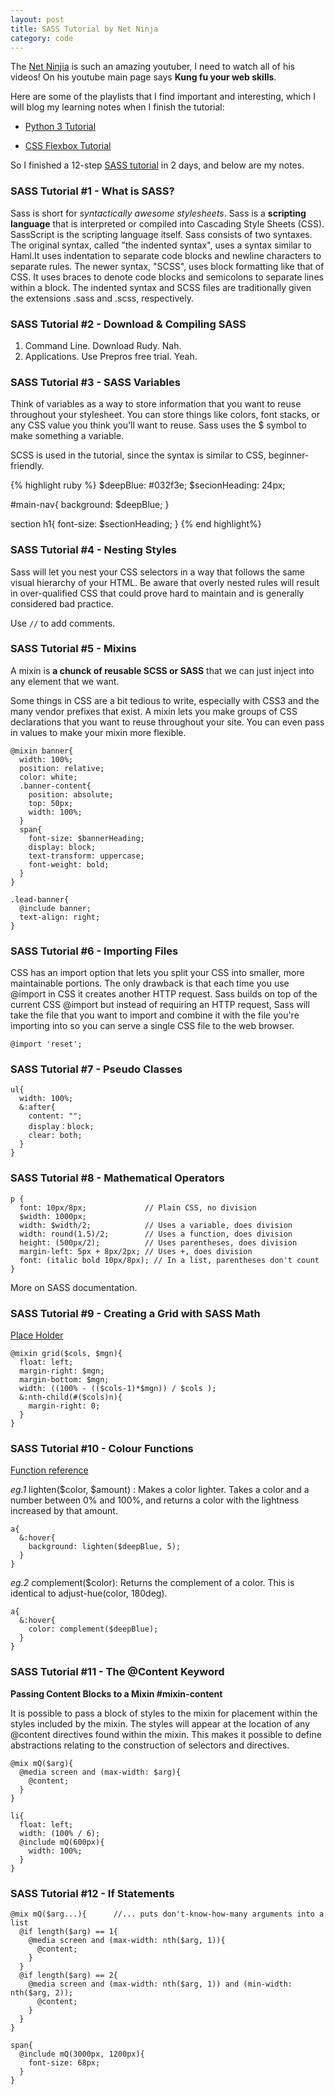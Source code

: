 ```yaml
---
layout: post
title: SASS Tutorial by Net Ninja
category: code
---
```


The [Net Ninjia](https://www.youtube.com/channel/UCW5YeuERMmlnqo4oq8vwUpg/featured) is such an amazing youtuber, I need to watch all of his videos! On his youtube main page says **Kung fu your web skills**.

Here are some of the playlists that I find important and interesting, which I will blog my learning notes when I finish the tutorial:
- [Python 3 Tutorial](https://www.youtube.com/playlist?list=PL4cUxeGkcC9idu6GZ8EU_5B6WpKTdYZbK)

- [CSS Flexbox Tutorial ](https://www.youtube.com/playlist?list=PL4cUxeGkcC9i3FXJSUfmsNOx8E7u6UuhG)

So I finished a 12-step [SASS tutorial](https://www.youtube.com/playlist?list=PL4cUxeGkcC9iEwigam3gTjU_7IA3W2WZA) in 2 days, and below are my notes.

### SASS Tutorial #1 - What is SASS?
Sass is short for *syntactically awesome stylesheets*. Sass is a **scripting language** that is interpreted or compiled into Cascading Style Sheets (CSS). SassScript is the scripting language itself. Sass consists of two syntaxes. The original syntax, called "the indented syntax", uses a syntax similar to Haml.It uses indentation to separate code blocks and newline characters to separate rules. The newer syntax, "SCSS", uses block formatting like that of CSS. It uses braces to denote code blocks and semicolons to separate lines within a block. The indented syntax and SCSS files are traditionally given the extensions .sass and .scss, respectively.

### SASS Tutorial #2 - Download & Compiling SASS
1. Command Line. Download Rudy. Nah.
2. Applications. Use Prepros free trial. Yeah.

### SASS Tutorial #3 - SASS Variables
Think of variables as a way to store information that you want to reuse throughout your stylesheet. You can store things like colors, font stacks, or any CSS value you think you'll want to reuse. Sass uses the $ symbol to make something a variable.

SCSS is used in the tutorial, since the syntax is similar to CSS, beginner-friendly.

{% highlight ruby %}
$deepBlue: #032f3e;
$secionHeading: 24px;

#main-nav{
  background: $deepBlue;
}

section h1{
  font-size: $sectionHeading;
}
{% end highlight%}

### SASS Tutorial #4 - Nesting Styles
Sass will let you nest your CSS selectors in a way that follows the same visual hierarchy of your HTML. Be aware that overly nested rules will result in over-qualified CSS that could prove hard to maintain and is generally considered bad practice.

Use `//` to add comments.

### SASS Tutorial #5 - Mixins
A mixin is **a chunck of reusable SCSS or SASS** that we can just inject into any element that we want.

Some things in CSS are a bit tedious to write, especially with CSS3 and the many vendor prefixes that exist. A mixin lets you make groups of CSS declarations that you want to reuse throughout your site. You can even pass in values to make your mixin more flexible.

```
@mixin banner{
  width: 100%;
  position: relative;
  color: white;
  .banner-content{
    position: absolute;
    top: 50px;
    width: 100%;
  }
  span{
    font-size: $bannerHeading;
    display: block;
    text-transform: uppercase;
    font-weight: bold;
  }
}

.lead-banner{
  @include banner;
  text-align: right;
}
```

### SASS Tutorial #6 - Importing Files
CSS has an import option that lets you split your CSS into smaller, more maintainable portions. The only drawback is that each time you use @import in CSS it creates another HTTP request. Sass builds on top of the current CSS @import but instead of requiring an HTTP request, Sass will take the file that you want to import and combine it with the file you're importing into so you can serve a single CSS file to the web browser.

`@import 'reset';`

### SASS Tutorial #7 - Pseudo Classes
```
ul{
  width: 100%;
  &:after{
    content: "";
    display：block;
    clear: both;
  }
}
```

### SASS Tutorial #8 - Mathematical Operators
```
p {
  font: 10px/8px;             // Plain CSS, no division
  $width: 1000px;
  width: $width/2;            // Uses a variable, does division
  width: round(1.5)/2;        // Uses a function, does division
  height: (500px/2);          // Uses parentheses, does division
  margin-left: 5px + 8px/2px; // Uses +, does division
  font: (italic bold 10px/8px); // In a list, parentheses don't count
}
```
More on SASS documentation.

### SASS Tutorial #9 - Creating a Grid with SASS Math
[Place Holder](https://placeholder.com/)
```
@mixin grid($cols, $mgn){
  float: left;
  margin-right: $mgn;
  margin-bottom: $mgn;
  width: ((100% - (($cols-1)*$mgn)) / $cols );
  &:nth-child(#($cols)n){
    margin-right: 0;
  }
}
```

### SASS Tutorial #10 - Colour Functions
[Function reference](http://sass-lang.com/documentation/Sass/Script/Functions.html)

*eg.1* lighten($color, $amount) : Makes a color lighter. Takes a color and a number between 0% and 100%, and returns a color with the lightness increased by that amount.
```
a{
  &:hover{
    background: lighten($deepBlue, 5);
  }
}
```

*eg.2* complement($color): Returns the complement of a color. This is identical to adjust-hue(color, 180deg).
```
a{
  &:hover{
    color: complement($deepBlue);
  }
}
```

### SASS Tutorial #11 - The @Content Keyword
**Passing Content Blocks to a Mixin #mixin-content**

It is possible to pass a block of styles to the mixin for placement within the styles included by the mixin. The styles will appear at the location of any @content directives found within the mixin. This makes it possible to define abstractions relating to the construction of selectors and directives.

```
@mix mQ($arg){
  @media screen and (max-width: $arg){
    @content;
  }
}

li{
  float: left;
  width: (100% / 6);
  @include mQ(600px){
    width: 100%;
  }
}
```

### SASS Tutorial #12 - If Statements
```
@mix mQ($arg...){      //... puts don't-know-how-many arguments into a list
  @if length($arg) == 1{
    @media screen and (max-width: nth($arg, 1)){
      @content;
    }
  }
  @if length($arg) == 2{
    @media screen and (max-width: nth($arg, 1)) and (min-width: nth($arg, 2));
      @content;
    }
  }
}

span{
  @include mQ(3000px, 1200px){
    font-size: 68px;
  }
}
```

